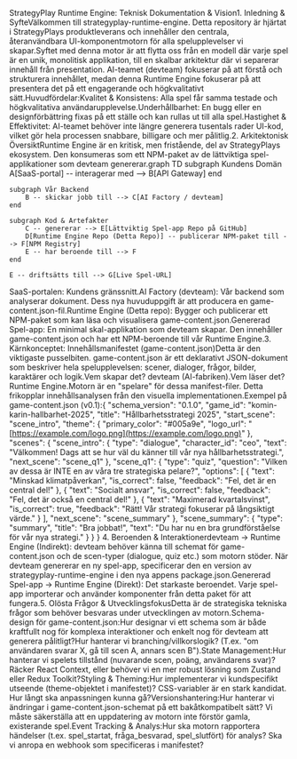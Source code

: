 StrategyPlay Runtime Engine: Teknisk Dokumentation & Vision1. Inledning & SyfteVälkommen till strategyplay-runtime-engine. Detta repository är hjärtat i StrategyPlays produktleverans och innehåller den centrala, återanvändbara UI-komponentmotorn för alla spelupplevelser vi skapar.Syftet med denna motor är att flytta oss från en modell där varje spel är en unik, monolitisk applikation, till en skalbar arkitektur där vi separerar innehåll från presentation. AI-teamet (devteam) fokuserar på att förstå och strukturera innehållet, medan denna Runtime Engine fokuserar på att presentera det på ett engagerande och högkvalitativt sätt.Huvudfördelar:Kvalitet & Konsistens: Alla spel får samma testade och högkvalitativa användarupplevelse.Underhållbarhet: En bugg eller en designförbättring fixas på ett ställe och kan rullas ut till alla spel.Hastighet & Effektivitet: AI-teamet behöver inte längre generera tusentals rader UI-kod, vilket gör hela processen snabbare, billigare och mer pålitlig.2. Arkitektonisk ÖversiktRuntime Engine är en kritisk, men fristående, del av StrategyPlays ekosystem. Den konsumeras som ett NPM-paket av de lättviktiga spel-applikationer som devteam genererar.graph TD
    subgraph Kundens Domän
        A[SaaS-portal] -- interagerar med --> B[API Gateway]
    end

    subgraph Vår Backend
        B -- skickar jobb till --> C[AI Factory / devteam]
    end

    subgraph Kod & Artefakter
        C -- genererar --> E[Lättviktig Spel-app Repo på GitHub]
        D[Runtime Engine Repo (Detta Repo)] -- publicerar NPM-paket till --> F[NPM Registry]
        E -- har beroende till --> F
    end

    E -- driftsätts till --> G[Live Spel-URL]
SaaS-portalen: Kundens gränssnitt.AI Factory (devteam): Vår backend som analyserar dokument. Dess nya huvuduppgift är att producera en game-content.json-fil.Runtime Engine (Detta repo): Bygger och publicerar ett NPM-paket som kan läsa och visualisera game-content.json.Genererad Spel-app: En minimal skal-applikation som devteam skapar. Den innehåller game-content.json och har ett NPM-beroende till vår Runtime Engine.3. Kärnkonceptet: Innehållsmanifestet (game-content.json)Detta är den viktigaste pusselbiten. game-content.json är ett deklarativt JSON-dokument som beskriver hela spelupplevelsen: scener, dialoger, frågor, bilder, karaktärer och logik.Vem skapar det? devteam (AI-fabriken).Vem läser det? Runtime Engine.Motorn är en "spelare" för dessa manifest-filer. Detta frikopplar innehållsanalysen från den visuella implementationen.Exempel på game-content.json (v0.1):{
  "schema_version": "0.1.0",
  "game_id": "komin-karin-hallbarhet-2025",
  "title": "Hållbarhetsstrategi 2025",
  "start_scene": "scene_intro",
  "theme": {
    "primary_color": "#005a9e",
    "logo_url": "[https://example.com/logo.png](https://example.com/logo.png)"
  },
  "scenes": {
    "scene_intro": {
      "type": "dialogue",
      "character_id": "ceo",
      "text": "Välkommen! Dags att se hur väl du känner till vår nya hållbarhetsstrategi.",
      "next_scene": "scene_q1"
    },
    "scene_q1": {
      "type": "quiz",
      "question": "Vilken av dessa är INTE en av våra tre strategiska pelare?",
      "options": [
        { "text": "Minskad klimatpåverkan", "is_correct": false, "feedback": "Fel, det är en central del!" },
        { "text": "Socialt ansvar", "is_correct": false, "feedback": "Fel, det är också en central del!" },
        { "text": "Maximerad kvartalsvinst", "is_correct": true, "feedback": "Rätt! Vår strategi fokuserar på långsiktigt värde." }
      ],
      "next_scene": "scene_summary"
    },
    "scene_summary": {
      "type": "summary",
      "title": "Bra jobbat!",
      "text": "Du har nu en bra grundförståelse för vår nya strategi."
    }
  }
}
4. Beroenden & Interaktionerdevteam → Runtime Engine (Indirekt): devteam behöver känna till schemat för game-content.json och de scen-typer (dialogue, quiz etc.) som motorn stöder. När devteam genererar en ny spel-app, specificerar den en version av strategyplay-runtime-engine i den nya appens package.json.Genererad Spel-app → Runtime Engine (Direkt): Det starkaste beroendet. Varje spel-app importerar och använder komponenter från detta paket för att fungera.5. Olösta Frågor & UtvecklingsfokusDetta är de strategiska tekniska frågor som behöver besvaras under utvecklingen av motorn.Schema-design för game-content.json:Hur designar vi ett schema som är både kraftfullt nog för komplexa interaktioner och enkelt nog för devteam att generera pålitligt?Hur hanterar vi branching/villkorslogik? (T.ex. "om användaren svarar X, gå till scen A, annars scen B").State Management:Hur hanterar vi spelets tillstånd (nuvarande scen, poäng, användarens svar)? Räcker React Context, eller behöver vi en mer robust lösning som Zustand eller Redux Toolkit?Styling & Theming:Hur implementerar vi kundspecifikt utseende (theme-objektet i manifestet)? CSS-variabler är en stark kandidat. Hur långt ska anpassningen kunna gå?Versionshantering:Hur hanterar vi ändringar i game-content.json-schemat på ett bakåtkompatibelt sätt? Vi måste säkerställa att en uppdatering av motorn inte förstör gamla, existerande spel.Event Tracking & Analys:Hur ska motorn rapportera händelser (t.ex. spel_startat, fråga_besvarad, spel_slutfört) för analys? Ska vi anropa en webhook som specificeras i manifestet?
